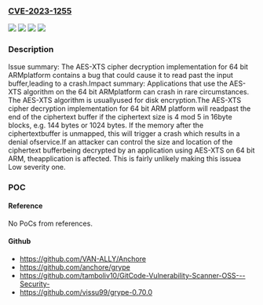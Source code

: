 ### [CVE-2023-1255](https://cve.mitre.org/cgi-bin/cvename.cgi?name=CVE-2023-1255)
![](https://img.shields.io/static/v1?label=Product&message=OpenSSL&color=blue)
![](https://img.shields.io/static/v1?label=Version&message=3.0.0%20&color=brightgreen)
![](https://img.shields.io/static/v1?label=Version&message=3.1.0%20&color=brightgreen)
![](https://img.shields.io/static/v1?label=Vulnerability&message=buffer%20over-read&color=brightgreen)

### Description

Issue summary: The AES-XTS cipher decryption implementation for 64 bit ARMplatform contains a bug that could cause it to read past the input buffer,leading to a crash.Impact summary: Applications that use the AES-XTS algorithm on the 64 bit ARMplatform can crash in rare circumstances. The AES-XTS algorithm is usuallyused for disk encryption.The AES-XTS cipher decryption implementation for 64 bit ARM platform will readpast the end of the ciphertext buffer if the ciphertext size is 4 mod 5 in 16byte blocks, e.g. 144 bytes or 1024 bytes. If the memory after the ciphertextbuffer is unmapped, this will trigger a crash which results in a denial ofservice.If an attacker can control the size and location of the ciphertext bufferbeing decrypted by an application using AES-XTS on 64 bit ARM, theapplication is affected. This is fairly unlikely making this issuea Low severity one.

### POC

#### Reference
No PoCs from references.

#### Github
- https://github.com/VAN-ALLY/Anchore
- https://github.com/anchore/grype
- https://github.com/tamboliv10/GitCode-Vulnerability-Scanner-OSS---Security-
- https://github.com/vissu99/grype-0.70.0


